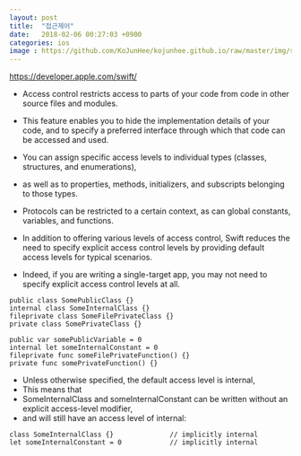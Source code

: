 ```yaml
---
layout: post
title:  "접근제어"
date:   2018-02-06 00:27:03 +0900
categories: ios
image : https://github.com/KoJunHee/kojunhee.github.io/raw/master/img/sl.png
---
```


<https://developer.apple.com/swift/>

- Access control restricts access to parts of your code from code in other source files and modules.
- This feature enables you to hide the implementation details of your code, and to specify a preferred interface through which that code can be accessed and used.

- You can assign specific access levels to individual types (classes, structures, and enumerations), 
- as well as to properties, methods, initializers, and subscripts belonging to those types. 
- Protocols can be restricted to a certain context, as can global constants, variables, and functions.

- In addition to offering various levels of access control, Swift reduces the need to specify explicit access control levels by providing default access levels for typical scenarios. 
- Indeed, if you are writing a single-target app, you may not need to specify explicit access control levels at all.

```
public class SomePublicClass {}
internal class SomeInternalClass {}
fileprivate class SomeFilePrivateClass {}
private class SomePrivateClass {}
 
public var somePublicVariable = 0
internal let someInternalConstant = 0
fileprivate func someFilePrivateFunction() {}
private func somePrivateFunction() {}
```

- Unless otherwise specified, the default access level is internal, 
- This means that 
- SomeInternalClass and someInternalConstant can be written without an explicit access-level modifier,
- and will still have an access level of internal:

```
class SomeInternalClass {}              // implicitly internal
let someInternalConstant = 0            // implicitly internal
```
